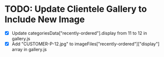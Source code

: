 # TODO: Update Clientele Gallery to Include New Image

- [x] Update categoriesData["recently-ordered"].display from 11 to 12 in gallery.js
- [x] Add "CUSTOMER-P-12.jpg" to imageFiles["recently-ordered"]["display"] array in gallery.js
